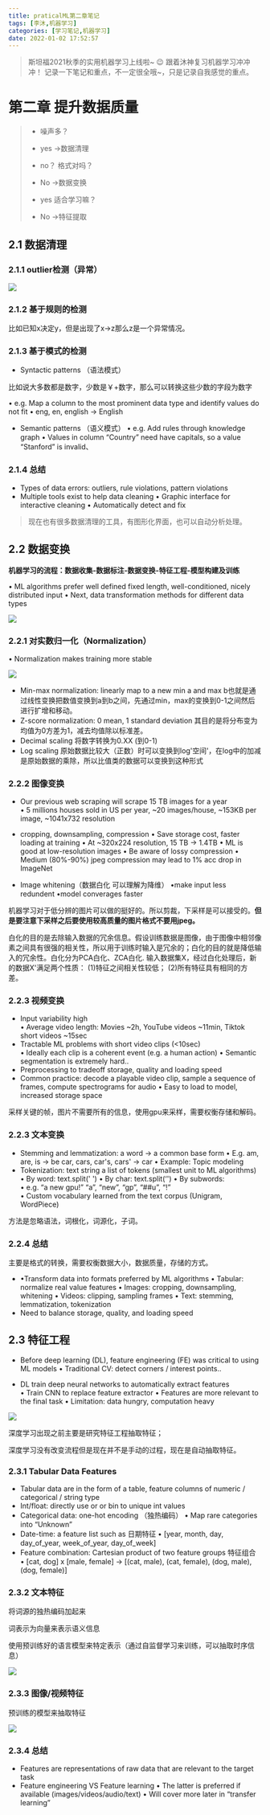 ```yaml
---
title: praticalML第二章笔记
tags: [李沐,机器学习]
categories: [学习笔记,机器学习]
date: 2022-01-02 17:52:57
---
```


> 斯坦福2021秋季的实用机器学习上线啦~ :wink: 跟着沐神复习机器学习冲冲冲！ 记录一下笔记和重点，不一定很全哦~，只是记录自我感觉的重点。

# 第二章 提升数据质量

> - 噪声多？
>
> - yes ->数据清理
>
> - no？ 格式对吗？
>
> - No ->数据变换
> - yes 适合学习嘛？
> - No ->特征提取

## 2.1 数据清理

### 2.1.1 outlier检测（异常）

![](https://picture.mulindya.com/pML2-6.png)

### 2.1.2 基于规则的检测

比如已知x决定y，但是出现了x->z那么z是一个异常情况。

### 2.1.3 基于模式的检测

-  Syntactic patterns  （语法模式）

  比如说大多数都是数字，少数是￥+数字，那么可以转换这些少数的字段为数字

  • e.g. Map a column to the most prominent data type and identify values do not fit 
  • eng, en, english -> English 

-  Semantic patterns （语义模式）
  • e.g. Add rules through knowledge graph 
  • Values in column “Country” need have capitals, so a value “Stanford” is invalid、

### 2.1.4 总结

-  Types of data errors: outliers, rule violations, pattern violations 
-  Multiple tools exist to help data cleaning 
  • Graphic interface for interactive cleaning 
  • Automatically detect and fix

> 现在也有很多数据清理的工具，有图形化界面，也可以自动分析处理。

## 2.2 数据变换

**机器学习的流程：数据收集-数据标注-数据变换-特征工程-模型构建及训练**

• ML algorithms prefer well defined fixed length, well-conditioned, nicely distributed input 
• Next, data transformation methods for different data types

![](https://picture.mulindya.com/pML2-7.png)

### 2.2.1 对实数归一化（Normalization）

• Normalization makes training more stable

![](https://picture.mulindya.com/pML2-8.png)

- Min-max normalization: linearly map to a new min a and max b也就是通过线性变换把数值变换到a到b之间，先通过min，max的变换到0-1之间然后进行扩增和移动。
- Z-score normalization: 0 mean, 1 standard deviation 其目的是将分布变为均值为0方差为1，减去均值除以标准差。
- Decimal scaling 将数字转换为0.XX (到0-1)
- Log scaling 原始数据比较大（正数）时可以变换到log'空间'，在log中的加减是原始数据的乘除，所以比值类的数据可以变换到这种形式

### 2.2.2 图像变换

-  Our previous web scraping will scrape 15 TB images for a year  
  • 5 millions houses sold in US per year, ~20 images/house, ~153KB per image, ~1041x732 resolution 

- cropping, downsampling, compression 
  • Save storage cost, faster loading at training 
       • At ~320x224 resolution, 15 TB -> 1.4TB 
  • ML is good at low-resolution images 
  • Be aware of lossy compression 
       • Medium (80%-90%) jpeg compression may lead to 1% acc drop in ImageNet

- Image whitening（数据白化 可以理解为降维）
  •make input less redundent
  •model converages faster

机器学习对于低分辨的图片可以做的挺好的。所以剪裁，下采样是可以接受的。**但是要注意下采样之后要使用较高质量的图片格式不要用jpeg。**   

白化的目的是去除输入数据的冗余信息。假设训练数据是图像，由于图像中相邻像素之间具有很强的相关性，所以用于训练时输入是冗余的；白化的目的就是降低输入的冗余性。白化分为PCA白化、ZCA白化.
输入数据集X，经过白化处理后，新的数据X'满足两个性质：
(1)特征之间相关性较低；
(2)所有特征具有相同的方差。

### 2.2.3 视频变换

-  Input variability high  
  • Average video length: Movies ~2h, YouTube videos ~11min, Tiktok short videos ~15sec 
-  Tractable ML problems with short video clips (<10sec)  
  • Ideally each clip is a coherent event (e.g. a human action) 
  • Semantic segmentation is extremely hard.. 
-  Preprocessing to tradeoff storage, quality and loading speed 
-  Common practice: decode a playable video clip, sample a sequence of  frames, compute spectrograms for audio 
  • Easy to load to model, increased storage space

采样关键的帧，图片不需要所有的信息，使用gpu来采样，需要权衡存储和解码。

### 2.2.3 文本变换

-  Stemming and lemmatization: a word ->  a common base form 
  • E.g. am, are, is   -> be        car, cars, car's, cars'  ->  car 
  • Example: Topic modeling 
-  Tokenization: text string  a list of tokens (smallest unit to ML algorithms) 
  • By word: text.split(' ') 
  • By char: text.split(‘') 
  • By subwords:  
      • e.g. “a new gpu!”   “a”, “new”, “gp”, “##u”, “!”  
      • Custom vocabulary learned from the text corpus  (Unigram, WordPiece)

方法是忽略语法，词根化，词源化，子词。

### 2.2.4 总结

主要是格式的转换，需要权衡数据大小，数据质量，存储的方式。

- •Transform data into formats preferred by ML algorithms 
  • Tabular: normalize real value features 
  • Images: cropping, downsampling, whitening 
  • Videos: clipping, sampling frames 
  • Text: stemming, lemmatization, tokenization 
-  Need to balance storage, quality, and loading speed

## 2.3 特征工程

-  Before deep learning (DL), feature engineering (FE) was critical to using ML models 
  • Traditional CV: detect corners / interest points.. 

- DL train deep neural networks to automatically extract features  
  • Train CNN to replace feature extractor 
  • Features are more relevant to the final task 
  • Limitation: data hungry, computation heavy

![](https://picture.mulindya.com/pML2-9.png)

深度学习出现之前主要是研究特征工程抽取特征；

深度学习没有改变流程但是现在并不是手动的过程，现在是自动抽取特征。

### 2.3.1 Tabular Data Features

- Tabular data are in the form of a table,  feature columns of numeric / categorical / string type 
-  Int/float: directly use or or bin to   unique int values 
-  Categorical data: one-hot encoding （独热编码）
  • Map rare categories into “Unknown” 
-  Date-time: a feature list such as  日期特征
  • [year, month, day, day_of_year, week_of_year, day_of_week] 
-  Feature combination: Cartesian product of two feature groups  特征组合
  • [cat, dog] x [male, female] ->  [(cat, male), (cat, female), (dog, male), (dog, female)]

### 2.3.2 文本特征

将词源的独热编码加起来

词表示为向量来表示语义信息

使用预训练好的语言模型来特定表示（通过自监督学习来训练，可以抽取时序信息）

![](https://picture.mulindya.com/pML2-10.png)

### 2.3.3 图像/视频特征

预训练的模型来抽取特征

![](https://picture.mulindya.com/pML2-11.png)

### 2.3.4 总结

-  Features are representations of raw data that are relevant to the target task 
- Feature engineering VS Feature learning 
  • The latter is preferred if available (images/videos/audio/text) 
  • Will cover more later in “transfer learning”

